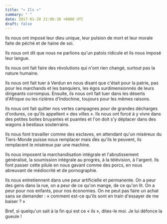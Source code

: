 ```yaml
---
title: "« Ils »"
summary: " "
date: 2017-01-20 21:06:38 +0000 UTC
draft: false
---
```

Ils nous ont imposé leur dieu unique, leur pulsion de mort et leur morale faite de péché et de haine de soi.

Ils nous ont dit que nous ne parlions qu'un patois ridicule et ils nous imposé leur langue.

Ils nous ont fait faire des révolutions qui n'ont rien changé, surtout pas la nature humaine.

Ils nous ont fait tuer à Verdun en nous disant que c'était pour la patrie, pas pour les marchands et les  banquiers, les égos surdimensionnés de leurs dirigeants corrompus. Ensuite, ils nous ont fait tuer dans   les déserts d'Afrique ou les rizières d'Indochine, toujours pour les mêmes raisons.

Ils nous ont fait quitter nos vertes campagnes pour de grandes décharges d'ordures, ce qu'ils appellent «&nbsp;des villes&nbsp;». Ils nous ont forcé à y vivre dans des petites boites bruyantes et puantes et l'on doit s'y déplacer dans des wagons à bestiaux souterrains.

Ils nous font travailler comme des esclaves, en attendant qu'un miséreux du Tiers-Monde puisse nous remplacer  mais dès qu'ils le peuvent, ils remplacent le miséreux par une machine.

Ils nous imposent la marchandisation intégrale et l'abrutissement généralisé, la soumission intégrale au  progrès, à la télévision, à l'argent. Ils font passer cette pilule en nous gavant comme des porcs, en nous abreuvant de médiocrité et de pornographie.

Ils nous entretiennent dans une peur artificielle et permanente. On a peur des gens dans la rue, on a peur de ce qu'on mange, de ce qu'on lit. On a peur pour nos enfants, pour nos économies. On ne peut pas faire un achat sans se demander : «&nbsp;comment est-ce qu'ils sont en train d'essayer de me baiser&nbsp;?&nbsp;»

Bref, si quelqu'un sait à la fin qui est ce «&nbsp;ils&nbsp;», dites-le moi. Je lui défonce la gueule&nbsp;!
